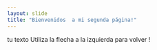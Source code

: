 ```yaml
---
layout: slide
title: "Bienvenidos  a mi segunda página!"
---
```

tu texto
Utiliza la flecha a la izquierda para volver !
